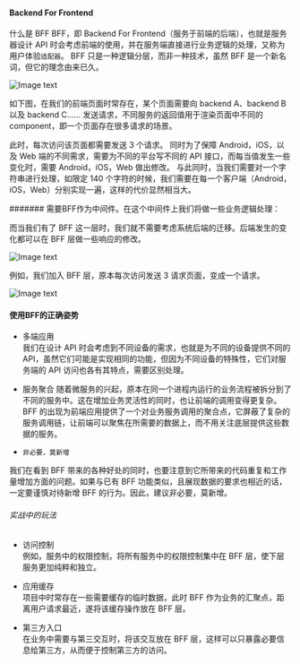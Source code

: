#### Backend For Frontend

什么是 BFF
BFF，即 Backend For Frontend（服务于前端的后端），也就是服务器设计 API 时会考虑前端的使用，并在服务端直接进行业务逻辑的处理，又称为用户体验`适配器`。
BFF 只是一种逻辑分层，而非一种技术，虽然 BFF 是一个新名词，但它的理念由来已久。


![Image text](https://upload-images.jianshu.io/upload_images/3100944-f5d383cf1d142e29.png)


如下图，在我们的前端页面时常存在，某个页面需要向
 backend A、backend B 以及 backend C...... 发送请求，不同服务的返回值用于渲染页面中不同的 component，即一个页面存在很多请求的场景。



此时，每次访问该页面都需要发送 3 个请求。
同时为了保障 Android，iOS，以及 Web 端的不同需求，需要为不同的平台写不同的 API 接口，而每当值发生一些变化时，需要 Android，iOS，Web 做出修改。
与此同时，当我们需要对一个字符串进行处理，如限定 140 个字符的时候，我们需要在每一个客户端（Android，iOS，Web）分别实现一遍，这样的代价显然相当大。

####### 需要BFF作为中间件。在这个中间件上我们将做一些业务逻辑处理：

而当我们有了 BFF 这一层时，我们就不需要考虑系统后端的迁移。后端发生的变化都可以在 BFF 层做一些响应的修改。


![Image text](https://upload-images.jianshu.io/upload_images/3100944-80ac3d90822f1053.png)



例如，我们加入 BFF 层，原本每次访问发送 3 请求页面，变成一个请求。

![Image text](https://upload-images.jianshu.io/upload_images/3100944-0fd3db877ff651a5.png)

#### 使用BFF的正确姿势


- 多端应用  
我们在设计 API 时会考虑到不同设备的需求，也就是为不同的设备提供不同的 API，虽然它们可能是实现相同的功能，但因为不同设备的特殊性，它们对服务端的 API 访问也各有其特点，需要区别处理。

- 服务聚合
随着微服务的兴起，原本在同一个进程内运行的业务流程被拆分到了不同的服务中。这在增加业务灵活性的同时，也让前端的调用变得更复杂。BFF 的出现为前端应用提供了一个对业务服务调用的聚合点，它屏蔽了复杂的服务调用链，让前端可以聚焦在所需要的数据上，而不用关注底层提供这些数据的服务。

- `非必要，莫新增`  

我们在看到 BFF 带来的各种好处的同时，也要注意到它所带来的代码重复和工作量增加方面的问题。如果与已有 BFF 功能类似，且展现数据的要求也相近的话，一定要谨慎对待新增 BFF 的行为。因此，建议非必要，莫新增。


###### 实战中的玩法
- 访问控制  
例如，服务中的权限控制，将所有服务中的权限控制集中在 BFF 层，使下层服务更加纯粹和独立。

- 应用缓存   
项目中时常存在一些需要缓存的临时数据，此时 BFF 作为业务的汇聚点，距离用户请求最近，遂将该缓存操作放在 BFF 层。

- 第三方入口   
在业务中需要与第三交互时，将该交互放在 BFF 层，这样可以只暴露必要信息给第三方，从而便于控制第三方的访问。





